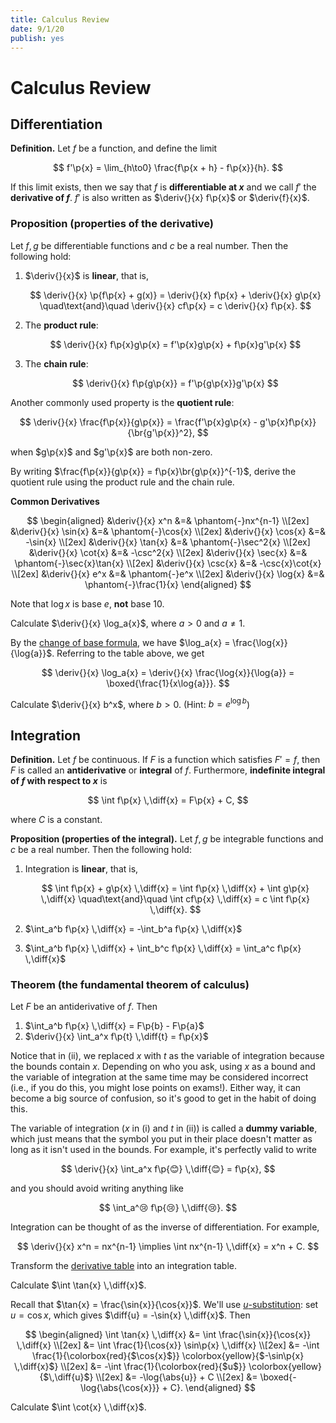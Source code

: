 ```yaml
---
title: Calculus Review
date: 9/1/20
publish: yes
---
```


# Calculus Review

## Differentiation

<definition id="derivative-definition">

**Definition.** Let $f$ be a function, and define the limit

$$
f'\p{x} = \lim_{h\to0} \frac{f\p{x + h} - f\p{x}}{h}.
$$

If this limit exists, then we say that $f$ is **differentiable at $x$** and we call $f'$ the **derivative of $f$**. $f'$ is also written as $\deriv{}{x} f\p{x}$ or $\deriv{f}{x}$.

</definition>

<proposition id="derivative-properties">

### Proposition (properties of the derivative)

Let $f, g$ be differentiable functions and $c$ be a real number. Then the following hold:

1.  $\deriv{}{x}$ is **linear**, that is,

    $$
    \deriv{}{x} \p{f\p{x} + g(x)} = \deriv{}{x} f\p{x} + \deriv{}{x} g\p{x}
    \quad\text{and}\quad
    \deriv{}{x} cf\p{x} = c \deriv{}{x} f\p{x}.
    $$

2.  The **product rule**:

    $$
    \deriv{}{x} f\p{x}g\p{x} = f'\p{x}g\p{x} + f\p{x}g'\p{x}
    $$

3.  The **chain rule**:

    $$
    \deriv{}{x} f\p{g\p{x}} = f'\p{g\p{x}}g'\p{x}
    $$

</proposition>

Another commonly used property is the **quotient rule**:

$$
\deriv{}{x} \frac{f\p{x}}{g\p{x}} = \frac{f'\p{x}g\p{x} - g'\p{x}f\p{x}}{\br{g'\p{x}}^2},
$$

when $g\p{x}$ and $g'\p{x}$ are both non-zero.

<exercise>

By writing $\frac{f\p{x}}{g\p{x}} = f\p{x}\br{g\p{x}}^{-1}$, derive the quotient rule using the product rule and the chain rule.

</exercise>

<proposition id="derivative-table">

**Common Derivatives**

$$
\begin{aligned}
    &\deriv{}{x} x^n &=& \phantom{-}nx^{n-1} \\[2ex]
    &\deriv{}{x} \sin{x} &=& \phantom{-}\cos{x} \\[2ex]
    &\deriv{}{x} \cos{x} &=& -\sin{x} \\[2ex]
    &\deriv{}{x} \tan{x} &=& \phantom{-}\sec^2{x} \\[2ex]
    &\deriv{}{x} \cot{x} &=& -\csc^2{x} \\[2ex]
    &\deriv{}{x} \sec{x} &=& \phantom{-}\sec{x}\tan{x} \\[2ex]
    &\deriv{}{x} \csc{x} &=& -\csc{x}\cot{x} \\[2ex]
    &\deriv{}{x} e^x     &=& \phantom{-}e^x \\[2ex]
    &\deriv{}{x} \log{x} &=& \phantom{-}\frac{1}{x}
\end{aligned}
$$

Note that $\log{x}$ is base $e$, $\textbf{not}$ base $10$.

</proposition>

<example>

Calculate $\deriv{}{x} \log_a{x}$, where $a > 0$ and $a \neq 1$.

</example>

<solution>

By the [change of base formula](https://proofwiki.org/wiki/Change_of_Base_of_Logarithm), we have $\log_a{x} = \frac{\log{x}}{\log{a}}$. Referring to the table above, we get

$$
\deriv{}{x} \log_a{x}
    = \deriv{}{x} \frac{\log{x}}{\log{a}}
    = \boxed{\frac{1}{x\log{a}}}.
$$

</solution>

<exercise>

Calculate $\deriv{}{x} b^x$, where $b > 0$. (Hint: $b = e^{\log{b}}$)

</exercise>

## Integration

<definition id="integral-definition">

**Definition.** Let $f$ be continuous. If $F$ is a function which satisfies $F' = f$, then $F$ is called an **antiderivative** or **integral** of $f$. Furthermore, **indefinite integral of $f$ with respect to $x$** is

$$
\int f\p{x} \,\diff{x} = F\p{x} + C,
$$

where $C$ is a constant.

</definition>

<proposition id="integral-properties">

**Proposition (properties of the integral).** Let $f, g$ be integrable functions and $c$ be a real number. Then the following hold:

1.  Integration is **linear**, that is,

    $$
    \int f\p{x} + g\p{x} \,\diff{x} = \int f\p{x} \,\diff{x} + \int g\p{x} \,\diff{x}
    \quad\text{and}\quad
    \int cf\p{x} \,\diff{x} = c \int f\p{x} \,\diff{x}.
    $$

2.  $\int_a^b f\p{x} \,\diff{x} = -\int_b^a f\p{x} \,\diff{x}$
3.  $\int_a^b f\p{x} \,\diff{x} + \int_b^c f\p{x} \,\diff{x} = \int_a^c f\p{x} \,\diff{x}$

</proposition>

<theorem id="fundamental-theorem-of-calculus">

### Theorem (the fundamental theorem of calculus)

Let $F$ be an antiderivative of $f$. Then

1. $\int_a^b f\p{x} \,\diff{x} = F\p{b} - F\p{a}$
2. $\deriv{}{x} \int_a^x f\p{t} \,\diff{t} = f\p{x}$

</theorem>

Notice that in (ii), we replaced $x$ with $t$ as the variable of integration because the bounds contain $x$. Depending on who you ask, using $x$ as a bound and the variable of integration at the same time may be considered incorrect (i.e., if you do this, you might lose points on exams!). Either way, it can become a big source of confusion, so it's good to get in the habit of doing this.

The variable of integration ($x$ in (i) and $t$ in (ii)) is called a **dummy variable**, which just means that the symbol you put in their place doesn't matter as long as it isn't used in the bounds. For example, it's perfectly valid to write

$$
\deriv{}{x} \int_a^x f\p{😊} \,\diff{😊} = f\p{x},
$$

and you should avoid writing anything like

$$
\int_a^😢 f\p{😢} \,\diff{😢}.
$$

Integration can be thought of as the inverse of differentiation. For example,

$$
\deriv{}{x} x^n = nx^{n-1}
\implies
\int nx^{n-1} \,\diff{x} = x^n + C.
$$

<exercise>

Transform the [derivative table](#derivative-table) into an integration table.

</exercise>

<example>

Calculate $\int \tan{x} \,\diff{x}$.

</example>

<solution>

Recall that $\tan{x} = \frac{\sin{x}}{\cos{x}}$. We'll use [$u$-substitution](https://www.mathsisfun.com/calculus/integration-by-substitution.html): set $u = \cos{x}$, which gives $\diff{u} = -\sin{x} \,\diff{x}$. Then

$$
\begin{aligned}
    \int \tan{x} \,\diff{x}
        &= \int \frac{\sin{x}}{\cos{x}} \,\diff{x} \\[2ex]
        &= \int \frac{1}{\cos{x}} \sin\p{x} \,\diff{x} \\[2ex]
        &= -\int \frac{1}{\colorbox{red}{$\cos{x}$}} \colorbox{yellow}{$-\sin\p{x} \,\diff{x}$} \\[2ex]
        &= -\int \frac{1}{\colorbox{red}{$u$}} \colorbox{yellow}{$\,\diff{u}$} \\[2ex]
        &= -\log{\abs{u}} + C \\[2ex]
        &= \boxed{-\log{\abs{\cos{x}}} + C}.
\end{aligned}
$$

</solution>

<exercise>

Calculate $\int \cot{x} \,\diff{x}$.

</exercise>
